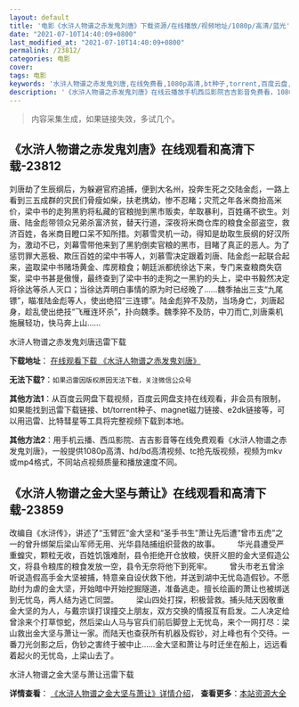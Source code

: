 ```yaml
---
layout: default
title: '电影《水浒人物谱之赤发鬼刘唐》下载资源/在线播放/视频地址/1080p/高清/蓝光'
date: "2021-07-10T14:40:09+0800"
last_modified_at: "2021-07-10T14:40:09+0800"
permalink: /23812/
categories: 电影
cover:
tags: 电影
keywords: '水浒人物谱之赤发鬼刘唐,在线免费看,1080p高清,bt种子,torrent,百度云盘,magnet,磁力链,迅雷下载资源'
description: '《水浒人物谱之赤发鬼刘唐》在线云播放手机西瓜影院吉吉影音免费看，1080p高清bd/hd未删减完整版和tc抢先枪版，mkv/mp4格式，附带bt/torrent种子、magnet/磁力链、百度云盘、网盘资源迅雷下载链接'
---
```


>内容采集生成，如果链接失效，多试几个。


## 《水浒人物谱之赤发鬼刘唐》在线观看和高清下载-23812

刘唐劫了生辰纲后，为躲避官府追捕，便到大名州，投奔生死之交陆金彪，一路上看到三五成群的灾民们骨瘦如柴，扶老携幼，惨不忍睹；灾荒之年各米商抬高米价，梁中书的走狗黑豹将私藏的官粮抛到黑市贩卖，牟取暴利，百姓痛不欲生。刘唐、陆金彪带领众兄弟杀富济贫，替天行道，深夜将米商仓库的粮食全部盗空，救济百姓，各米商目瞪口呆不知所措。刘慕雪灵机一动，得知是劫取生辰纲的好汉所为，激动不已，刘幕雪带他来到了黑豹倒卖官粮的黑市，目睹了真正的恶人。为了惩罚罪大恶极、欺压百姓的梁中书等人，刘慕雪决定跟着刘唐、陆金彪一起联合起来，盗取梁中书赌场黄金、库房粮食；朝廷派都统徐达下来，专门来查粮商失窃案，梁中书甚是傲慢，最终查到了梁中书的走狗之一黑豹的头上，梁中书毅然决定将徐达等杀人灭口；当徐达弄明白事情的原为时已经晚了……魏季抽出三支“九尾镖&rdquo;，瞄准陆金彪等人，使出绝招&ldquo;三连镖&rdquo;。陆金彪猝不及防，当场身亡，刘唐起身，趁乱使出绝技“飞雁连环杀”，扑向魏季。魏季猝不及防，中刀而亡,刘唐乘机施展轻功，快马奔上山……


水浒人物谱之赤发鬼刘唐迅雷下载

**下载地址**： [在线观看下载 《水浒人物谱之赤发鬼刘唐》](https://www.993dy.com//vod-detail-id-24307.html) 


**无法下载?**：`如果迅雷因版权原因无法下载，关注微信公众号 `

**其他方法1**：从百度云网盘下载视频，百度云网盘支持在线观看，非会员有限制，如果能找到迅雷下载链接、bt/torrent种子、magnet磁力链接、e2dk链接等，可以用迅雷、比特彗星等工具将完整视频下载到本地。

**其他方法2**：用手机云播、西瓜影院、吉吉影音等在线免费观看《水浒人物谱之赤发鬼刘唐》，一般提供1080p高清、hd/bd高清视频、tc抢先版视频，视频为mkv或mp4格式，不同站点视频质量和播放速度不同。


## 《水浒人物谱之金大坚与萧让》在线观看和高清下载-23859

改编自《水浒传》，讲述了&ldquo;玉臂匠&rdquo;金大坚和“圣手书生”萧让先后遭&ldquo;曾市五虎”之一的曾升绑架后梁山军师无用、光华县陆捕组织营救的故事。 　　华光县遭受严重蝗灾，颗粒无收，百姓饥饿难耐，县令拒绝开仓放粮，侠肝义胆的金大坚假造公文，将县令粮库的粮食发放一空，县令无奈将他下到死牢。 　　曾头市老五曾涂听说造假高手金大坚被捕，特意亲自设伏救下他，并送到湖中无忧岛造假钞。不愿助纣为虐的金大坚，开始暗中开始挖掘隧道，准备逃走。擅长绘画的萧让也被绑送到无忧岛，两人结为逃亡同盟。 　　梁山四处打探，积极营救。捕头陆天因敬重金大坚的为人，与戴宗误打误撞交上朋友，双方交换的情报互有启发。二人决定给曾涂来个打草惊蛇，然后梁山人马与官兵们前后脚登上无忧岛，来个一网打尽：梁山救出金大坚与萧让一家。而陆天也查获所有机器及假钞，对上峰也有个交待。一番刀光剑影之后，伪钞之害终于被中止&hellip;…金大坚和萧让与时迁坐在船上，远远看着起火的无忧岛，上梁山去了。</p>


水浒人物谱之金大坚与萧让迅雷下载

**详情查看**： [《水浒人物谱之金大坚与萧让》详情介绍](/movie/23859/)， **查看更多**：[本站资源大全](/movie/t/all/)

